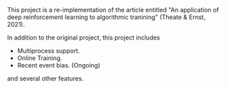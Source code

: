 This project is a re-implementation of the article entitled "An application of deep reinforcement learning
to algorithmic tranining" (Theate & Ernst, 2021).

In addition to the original project, this project includes

- Multiprocess support.
- Online Training.
- Recent event bias. (Ongoing) 

and several other features. 